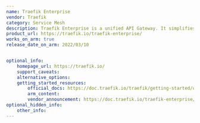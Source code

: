 ```yaml
---
name: Traefik Enterprise
vendor: Traefik
category: Service Mesh
description: Traefik Enterprise is a unified API Gateway. It simplifies the discovery, security and deployment of APIs and microservices.
product_url: https://traefik.io/traefik-enterprise/
works_on_arm: true
release_date_on_arm: 2022/03/10


optional_info:
    homepage_url: https://traefik.io/
    support_caveats:
    alternative_options:
    getting_started_resources:
        official_docs: https://doc.traefik.io/traefik/getting-started/quick-start/
        arm_content:
        vendor_announcement: https://doc.traefik.io/traefik-enterprise/kb/release-notes/#v260-2022-03-10
optional_hidden_info:
    other_info:
---
```

